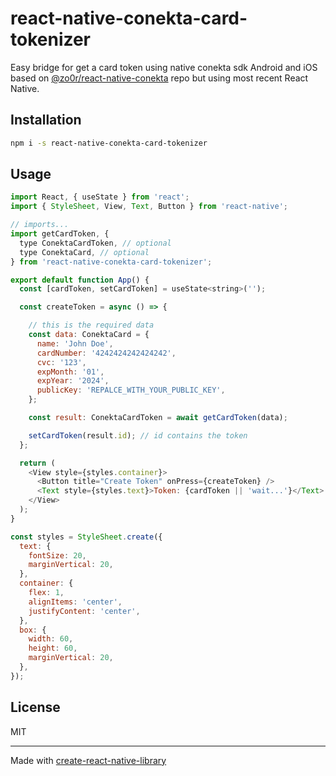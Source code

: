 # react-native-conekta-card-tokenizer

Easy bridge for get a card token using native conekta sdk Android and iOS based on [@zo0r/react-native-conekta](https://github.com/zo0r/react-native-conekta) repo but using most recent React Native.

## Installation

```sh
npm i -s react-native-conekta-card-tokenizer
```

## Usage

```js
import React, { useState } from 'react';
import { StyleSheet, View, Text, Button } from 'react-native';

// imports...
import getCardToken, {
  type ConektaCardToken, // optional
  type ConektaCard, // optional
} from 'react-native-conekta-card-tokenizer';

export default function App() {
  const [cardToken, setCardToken] = useState<string>('');

  const createToken = async () => {

    // this is the required data
    const data: ConektaCard = {
      name: 'John Doe',
      cardNumber: '4242424242424242',
      cvc: '123',
      expMonth: '01',
      expYear: '2024',
      publicKey: 'REPALCE_WITH_YOUR_PUBLIC_KEY',
    };

    const result: ConektaCardToken = await getCardToken(data);

    setCardToken(result.id); // id contains the token
  };

  return (
    <View style={styles.container}>
      <Button title="Create Token" onPress={createToken} />
      <Text style={styles.text}>Token: {cardToken || 'wait...'}</Text>
    </View>
  );
}

const styles = StyleSheet.create({
  text: {
    fontSize: 20,
    marginVertical: 20,
  },
  container: {
    flex: 1,
    alignItems: 'center',
    justifyContent: 'center',
  },
  box: {
    width: 60,
    height: 60,
    marginVertical: 20,
  },
});
```

## License

MIT

---

Made with [create-react-native-library](https://github.com/callstack/react-native-builder-bob)
